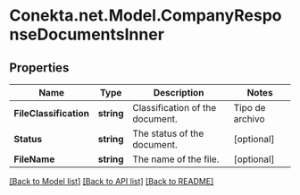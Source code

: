 # Conekta.net.Model.CompanyResponseDocumentsInner

## Properties

Name | Type | Description | Notes
------------ | ------------- | ------------- | -------------
**FileClassification** | **string** | Classification of the document.  | Tipo de archivo              | Descripción                                               | | :- -- -- -- -- -- -- -- -- -- -- -- -- -- | :- -- -- -- -- -- -- -- -- -- -- -- -- -- -- -- -- -- -- -- -- -- -- -- -- -- -- -- - | | &#x60;id_legal_representative&#x60;      | identificación oficial frente                             | | &#x60;id_legal_representative_back&#x60; | identificación oficial atrás                              | | &#x60;cfdi&#x60;                         | Prueba de situación fiscal                                | | &#x60;constitutive_act_basic&#x60;       | Acta constitutiva                                         | | &#x60;proof_of_address&#x60;             | Comprobante de domicilio del negocio                      | | &#x60;power_of_attonery&#x60;            | Poderes de representación                                 | | &#x60;deposit_account_cover&#x60;        | Carátula de la cuenta de depósito                         | | &#x60;permit_casino&#x60;                | Permiso ante SEGOB                                        | | &#x60;license_sanitation&#x60;           | Licencia sanitaria de COFEPRIS                            | | &#x60;registration_tourism&#x60;         | Inscripción ante el Registro Nacional de Turismo (SECTUR) |  | [optional] 
**Status** | **string** | The status of the document. | [optional] 
**FileName** | **string** | The name of the file. | [optional] 

[[Back to Model list]](../README.md#documentation-for-models) [[Back to API list]](../README.md#documentation-for-api-endpoints) [[Back to README]](../README.md)

